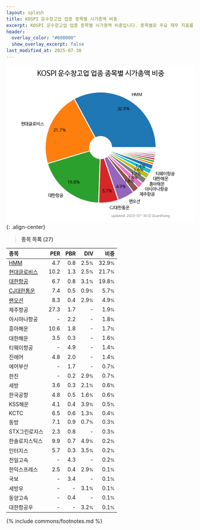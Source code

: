 ```yaml
---
layout: splash
title: KOSPI 운수창고업 업종 종목별 시가총액 비중
excerpt: KOSPI 운수창고업 업종 종목별 시가총액 비중입니다. 종목별로 주요 재무 지표를 함께 표시합니다.
header:
  overlay_color: "#800000"
  show_overlay_excerpt: false
last_modified_at: 2025-07-30
---
```



![KOSPI 운수창고업 업종 종목별 시가총액 비중](/stats/sector/images/kospi_업종_운수창고업_종목.png){: .align-center}


> **종목 목록 (27)**<a id="list"></a>

| **종목** | **PER** | **PBR** | **DIV** | **비중** |
| :------- | ------: | ------: | ------: | -------: |
| [HMM](/011200/) | 4.7 | 0.8 | 2.5<small>%</small> | 32.9<small>%</small> |
| [현대글로비스](/086280/) | 10.2 | 1.3 | 2.5<small>%</small> | 21.7<small>%</small> |
| [대한항공](/003490/) | 6.7 | 0.8 | 3.1<small>%</small> | 19.8<small>%</small> |
| [CJ대한통운](/000120/) | 7.4 | 0.5 | 0.9<small>%</small> | 5.7<small>%</small> |
| [팬오션](/028670/) | 8.3 | 0.4 | 2.9<small>%</small> | 4.9<small>%</small> |
| 제주항공 | 27.3 | 1.7 | - | 1.9<small>%</small> |
| 아시아나항공 | - | 2.2 | - | 1.8<small>%</small> |
| 흥아해운 | 10.6 | 1.8 | - | 1.7<small>%</small> |
| 대한해운 | 3.5 | 0.3 | - | 1.6<small>%</small> |
| 티웨이항공 | - | 4.9 | - | 1.4<small>%</small> |
| 진에어 | 4.8 | 2.0 | - | 1.4<small>%</small> |
| 에어부산 | - | 1.7 | - | 0.7<small>%</small> |
| 한진 | - | 0.2 | 2.9<small>%</small> | 0.7<small>%</small> |
| 세방 | 3.6 | 0.3 | 2.1<small>%</small> | 0.6<small>%</small> |
| 한국공항 | 4.8 | 0.5 | 1.6<small>%</small> | 0.6<small>%</small> |
| KSS해운 | 4.1 | 0.4 | 3.9<small>%</small> | 0.5<small>%</small> |
| KCTC | 6.5 | 0.6 | 1.3<small>%</small> | 0.4<small>%</small> |
| 동방 | 7.1 | 0.9 | 0.7<small>%</small> | 0.3<small>%</small> |
| STX그린로지스 | 2.3 | 0.8 | - | 0.3<small>%</small> |
| 한솔로지스틱스 | 9.9 | 0.7 | 4.9<small>%</small> | 0.2<small>%</small> |
| 인터지스 | 5.7 | 0.3 | 3.5<small>%</small> | 0.2<small>%</small> |
| 천일고속 | - | 4.3 | - | 0.2<small>%</small> |
| 한익스프레스 | 2.5 | 0.4 | 2.9<small>%</small> | 0.1<small>%</small> |
| 국보 | - | 3.4 | - | 0.1<small>%</small> |
| 세방우 | - | - | 3.1<small>%</small> | 0.1<small>%</small> |
| 동양고속 | - | 0.4 | - | 0.1<small>%</small> |
| 대한항공우 | - | - | 3.2<small>%</small> | 0.1<small>%</small> |

{% include commons/footnotes.md %}